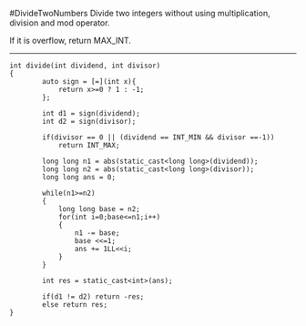 #DivideTwoNumbers
Divide two integers without using multiplication, division and mod operator.

If it is overflow, return MAX_INT.


---





```
int divide(int dividend, int divisor)
{
        auto sign = [=](int x){
            return x>=0 ? 1 : -1;
        };
        
        int d1 = sign(dividend);
        int d2 = sign(divisor);
        
        if(divisor == 0 || (dividend == INT_MIN && divisor ==-1))
            return INT_MAX;
        
        long long n1 = abs(static_cast<long long>(dividend));
        long long n2 = abs(static_cast<long long>(divisor));
        long long ans = 0;
        
        while(n1>=n2)
        {
            long long base = n2;
            for(int i=0;base<=n1;i++)
            {
                n1 -= base;
                base <<=1;
                ans += 1LL<<i;
            }
        }
        
        int res = static_cast<int>(ans);
        
        if(d1 != d2) return -res;
        else return res;
}
```